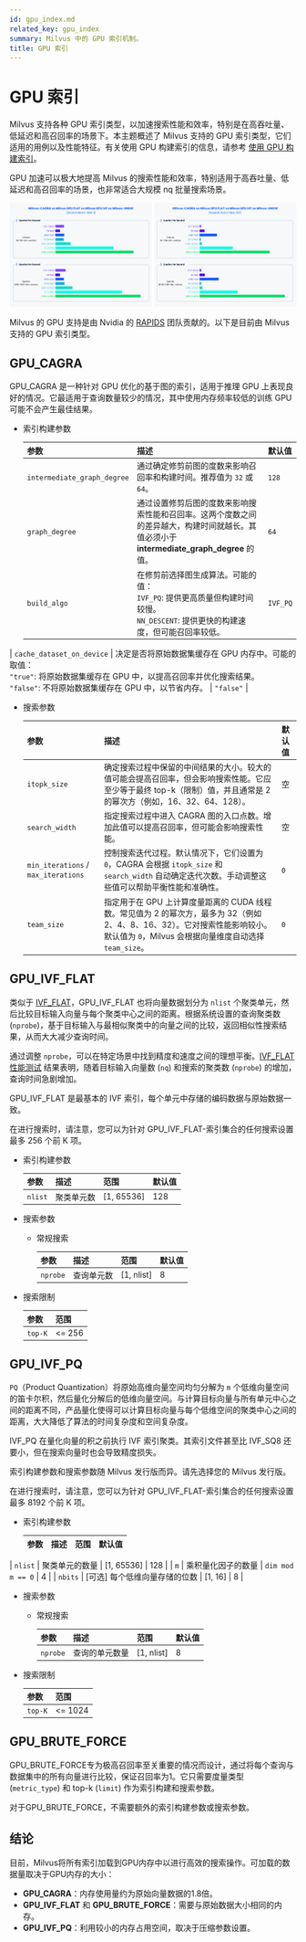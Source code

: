 ```yaml
---
id: gpu_index.md
related_key: gpu_index
summary: Milvus 中的 GPU 索引机制。
title: GPU 索引
---
```


# GPU 索引

Milvus 支持各种 GPU 索引类型，以加速搜索性能和效率，特别是在高吞吐量、低延迟和高召回率的场景下。本主题概述了 Milvus 支持的 GPU 索引类型，它们适用的用例以及性能特征。有关使用 GPU 构建索引的信息，请参考 [使用 GPU 构建索引](index-with-gpu.md)。

GPU 加速可以极大地提高 Milvus 的搜索性能和效率，特别适用于高吞吐量、低延迟和高召回率的场景，也非常适合大规模 nq 批量搜索场景。

![性能](../../../assets/gpu_index.png)

Milvus 的 GPU 支持是由 Nvidia 的 [RAPIDS](https://rapids.ai/) 团队贡献的。以下是目前由 Milvus 支持的 GPU 索引类型。

## GPU_CAGRA

GPU_CAGRA 是一种针对 GPU 优化的基于图的索引，适用于推理 GPU 上表现良好的情况。它最适用于查询数量较少的情况，其中使用内存频率较低的训练 GPU 可能不会产生最佳结果。

- 索引构建参数

  | 参数                        | 描述                                                                                                                                                                                                                                                           | 默认值               |
  |-----------------------------|-----------------------------------------------------------------------------------------------------------------------------------------------------------------------------------------------------------------------------------------------------------------|----------------------|
  | `intermediate_graph_degree` | 通过确定修剪前图的度数来影响召回率和构建时间。推荐值为 `32` 或 `64`。                                                                                                                                                                                             | <code>128</code>     |
  | `graph_degree`              | 通过设置修剪后图的度数来影响搜索性能和召回率。这两个度数之间的差异越大，构建时间就越长。其值必须小于 __intermediate_graph_degree__ 的值。                                                                                                                          | <code>64</code>      |
  | `build_algo`                | 在修剪前选择图生成算法。可能的值：</br><code>IVF_PQ</code>: 提供更高质量但构建时间较慢。</br> <code>NN_DESCENT</code>: 提供更快的构建速度，但可能召回率较低。                                                                                                     | <code>IVF_PQ</code>  |
| `cache_dataset_on_device`   | 决定是否将原始数据集缓存在 GPU 内存中。可能的取值：</br><code>"true"</code>: 将原始数据集缓存在 GPU 中，以提高召回率并优化搜索结果。</br> <code>"false"</code>: 不将原始数据集缓存在 GPU 中，以节省内存。 | <code>"false"</code> |

- 搜索参数

    | 参数                                | 描述                                                                                                                                                                                                                                                                                                  | 默认值       |
    |-------------------------------------|--------------------------------------------------------------------------------------------------------------------------------------------------------------------------------------------------------------------------------------------------------------------------------------------------------------|---------------|
    | `itopk_size`                        | 确定搜索过程中保留的中间结果的大小。较大的值可能会提高召回率，但会影响搜索性能。它应至少等于最终 top-k（限制）值，并且通常是 2 的幂次方（例如，16、32、64、128）。                                              | 空         |
    | `search_width`                      | 指定搜索过程中进入 CAGRA 图的入口点数。增加此值可以提高召回率，但可能会影响搜索性能。                                                                                                                                                     | 空         |
    | `min_iterations` / `max_iterations` | 控制搜索迭代过程。默认情况下，它们设置为 `0`，CAGRA 会根据 `itopk_size` 和 `search_width` 自动确定迭代次数。手动调整这些值可以帮助平衡性能和准确性。                                                       | `0`             |
    | `team_size`                         | 指定用于在 GPU 上计算度量距离的 CUDA 线程数。常见值为 2 的幂次方，最多为 32（例如 2、4、8、16、32）。它对搜索性能影响较小。默认值为 `0`，Milvus 会根据向量维度自动选择 `team_size`。 | `0`             |


## GPU_IVF_FLAT
类似于 [IVF_FLAT](https://milvus.io/docs/index.md#IVF_FLAT)，GPU_IVF_FLAT 也将向量数据划分为 `nlist` 个聚类单元，然后比较目标输入向量与每个聚类中心之间的距离。根据系统设置的查询聚类数 (`nprobe`)，基于目标输入与最相似聚类中的向量之间的比较，返回相似性搜索结果，从而大大减少查询时间。

通过调整 `nprobe`，可以在特定场景中找到精度和速度之间的理想平衡。[IVF_FLAT 性能测试](https://zilliz.com/blog/Accelerating-Similarity-Search-on-Really-Big-Data-with-Vector-Indexing) 结果表明，随着目标输入向量数 (`nq`) 和搜索的聚类数 (`nprobe`) 的增加，查询时间急剧增加。

GPU_IVF_FLAT 是最基本的 IVF 索引，每个单元中存储的编码数据与原始数据一致。

在进行搜索时，请注意，您可以为针对 GPU_IVF_FLAT-索引集合的任何搜索设置最多 256 个前 K 项。

- 索引构建参数

   | 参数      | 描述                 | 范围          | 默认值       |
   | --------- | --------------------- | -------------- | ------------- |
   | `nlist`   | 聚类单元数           | [1, 65536]    | 128           |

- 搜索参数

  - 常规搜索

    | 参数      | 描述                  | 范围           | 默认值       |
    | --------- | --------------------- | --------------- | ------------- |
    | `nprobe`  | 查询单元数            | [1, nlist]      | 8            |

- 搜索限制

  | 参数      | 范围    |
  | --------- | ------ |
  | `top-K`   | <= 256 |

## GPU_IVF_PQ

`PQ`（Product Quantization）将原始高维向量空间均匀分解为 `m` 个低维向量空间的笛卡尔积，然后量化分解后的低维向量空间。与计算目标向量与所有单元中心之间的距离不同，产品量化使得可以计算目标向量与每个低维空间的聚类中心之间的距离，大大降低了算法的时间复杂度和空间复杂度。

IVF\_PQ 在量化向量的积之前执行 IVF 索引聚类。其索引文件甚至比 IVF\_SQ8 还要小，但在搜索向量时也会导致精度损失。

<div class="alert note">

索引构建参数和搜索参数随 Milvus 发行版而异。请先选择您的 Milvus 发行版。

在进行搜索时，请注意，您可以为针对 GPU_IVF_FLAT-索引集合的任何搜索设置最多 8192 个前 K 项。

</div>

- 索引构建参数

  | 参数      | 描述                                   | 范围               | 默认值       |
  | --------- | -------------------------------------- | ------------------- | ------------- |
| `nlist`   | 聚类单元的数量                   | [1, 65536]          | 128           |
  | `m`       | 乘积量化因子的数量 | `dim mod m == 0`    | 4 |
  | `nbits`   | [可选] 每个低维向量存储的位数 | [1, 16] | 8 |

- 搜索参数

  - 常规搜索

    | 参数 | 描述              | 范围           | 默认值 |
    | --------- | ------------------------ | --------------- | ------------- |
    | `nprobe`  | 查询的单元数量 | [1, nlist]      | 8 |

- 搜索限制

  | 参数 | 范围   |
  | --------- | ------- |
  | `top-K`   | <= 1024 |

## GPU_BRUTE_FORCE

GPU_BRUTE_FORCE专为极高召回率至关重要的情况而设计，通过将每个查询与数据集中的所有向量进行比较，保证召回率为1。它只需要度量类型 (`metric_type`) 和 top-k (`limit`) 作为索引构建和搜索参数。

对于GPU_BRUTE_FORCE，不需要额外的索引构建参数或搜索参数。

## 结论

目前，Milvus将所有索引加载到GPU内存中以进行高效的搜索操作。可加载的数据量取决于GPU内存的大小：

- **GPU_CAGRA**：内存使用量约为原始向量数据的1.8倍。
- **GPU_IVF_FLAT** 和 **GPU_BRUTE_FORCE**：需要与原始数据大小相同的内存。
- **GPU_IVF_PQ**：利用较小的内存占用空间，取决于压缩参数设置。